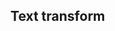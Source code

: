## Text transform


<!-- <values.textTransform> -->
<!-- </values.textTransform> -->

<!-- <variants.textTransform> -->
<!-- </variants.textTransform> -->
